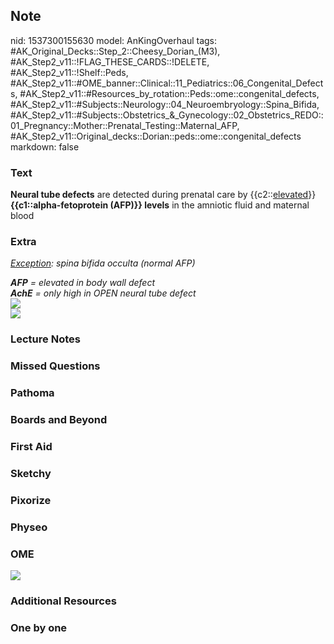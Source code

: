 ## Note
nid: 1537300155630
model: AnKingOverhaul
tags: #AK_Original_Decks::Step_2::Cheesy_Dorian_(M3), #AK_Step2_v11::!FLAG_THESE_CARDS::!DELETE, #AK_Step2_v11::!Shelf::Peds, #AK_Step2_v11::#OME_banner::Clinical::11_Pediatrics::06_Congenital_Defects, #AK_Step2_v11::#Resources_by_rotation::Peds::ome::congenital_defects, #AK_Step2_v11::#Subjects::Neurology::04_Neuroembryology::Spina_Bifida, #AK_Step2_v11::#Subjects::Obstetrics_&_Gynecology::02_Obstetrics_REDO::01_Pregnancy::Mother::Prenatal_Testing::Maternal_AFP, #AK_Step2_v11::Original_decks::Dorian::peds::ome::congenital_defects
markdown: false

### Text
<b>Neural tube defects</b> are detected during prenatal care by
{{c2::<u>elevated</u>}} <b>{{c1::alpha-fetoprotein (AFP)}}
levels</b> in the amniotic fluid and maternal blood

### Extra
<i><u>Exception</u>: spina bifida occulta (normal AFP)</i>
<div>
  <div>
    <i><b>AFP</b> = elevated in body wall defect</i>
  </div>
  <div>
    <i><b>AchE</b> = only high in OPEN neural tube defect</i>
  </div><img src="paste-5422121333293057.jpg">
  <div>
    <i><img src="paste-2720672803454977.jpg"></i>
  </div>
</div>

### Lecture Notes


### Missed Questions


### Pathoma


### Boards and Beyond


### First Aid


### Sketchy


### Pixorize


### Physeo


### OME
<div class="ome-widget">
  <a href=
  "https://onlinemeded.org/spa/pediatrics/congenital-defects/acquire?ref=anki">
  <img src="_OME_AnkiFlashcards_Lesson_3.png"></a>
</div>

### Additional Resources


### One by one

